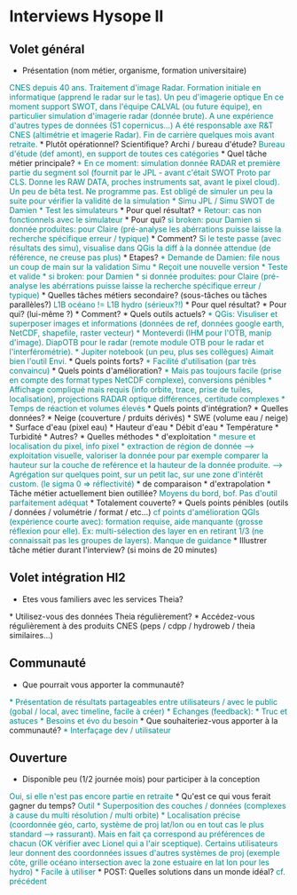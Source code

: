 # Interviews Hysope II

## Volet général

* Présentation (nom métier, organisme, formation universitaire)
<span class="user-answer">
CNES depuis 40 ans. Traitement d'image Radar. Formation initiale en informatique (apprend le radar sur le tas). Un peu d'imagerie optique
En ce moment support SWOT, dans l'équipe CALVAL (ou future équipe), en particulier simulation d'imagerie radar (donnée brute). A une expérience d'autres types de données (S1 copernicus...)
A été responsable axe R&T CNES (altimétrie et imagerie Radar).
Fin de carrière quelques mois avant retraite.
</span>
  * Plutôt opérationnel? Scientifique? Archi / bureau d'étude?
<span class="user-answer">
Bureau d'étude (def amont), en support de toutes ces catégories
</span>
* Quel tâche métier principale? 
<span class="user-answer">
* En ce moment: simulation donnée RADAR et première partie du segment sol (fournit par le JPL - avant c'était SWOT Proto par CLS. Donne les RAW DATA, proches instruments sat, avant le pixel cloud). Un peu de bêta test. Ne programme pas. Est obligé de simuler un peu la suite pour vérifier la validité de la simulation
* Simu JPL / Simu SWOT de Damien
* Test les simulateurs
</span>
  * Pour quel résultat?
<span class="user-answer">
* Retour: cas non fonctionnels avec le simulateur
</span>
  * Pour qui?
<span class="user-answer">
si broken: pour Damien
si donnée produites: pour Claire (pré-analyse les abérrations puisse laisse la recherche spécifique erreur / typique)
</span>
  * Comment?
<span class="user-answer">
Si le teste passe (avec résultats des simu), visualise dans QGis la diff à la donnée attendue (de référence, ne creuse pas plus)
</span>
  * Etapes?
<span class="user-answer">
* Demande de Damien: file nous un coup de main sur la validation Simu
* Reçoit une nouvelle version
* Teste et valide
  * si broken: pour Damien
  * si donnée produites: pour Claire (pré-analyse les abérrations puisse laisse la recherche spécifique erreur / typique)
</span>
* Quelles tâches métiers secondaire? (sous-tâches ou tâches parallèles?)
<span class="user-answer">
L1B océano != L1B hydro (sérieux?!)
</span>
  * Pour quel résultat?
<span class="user-answer">

</span>
  * Pour qui? (lui-même ?)
<span class="user-answer">

</span>
  * Comment?
<span class="user-answer">

</span>
* Quels outils actuels?
<span class="user-answer">
* QGis: Visuliser et superposer images et informations (données de ref, données google earth, NetCDF, shapefile, raster vecteur)
* Monteverdi (IHM pour l'OTB, manip d'image). DiapOTB pour le radar (remote module OTB pour le radar et l'interférométrie).
* Jupiter notebook (un peu, plus ses collègues)
Aimait bien l'outil Envi. 
</span>
  * Quels points forts?
<span class="user-answer">
* Facilité d'utilisation (par très convaincu)
</span>
  * Quels points d'amélioration?
<span class="user-answer">
* Mais pas toujours facile (prise en compte des format types NetCDF complexe), conversions pénibles
* Affichage compliqué mais requis (info orbite, trace, prise de tuiles, localisation), projections RADAR optique différences, certitude complexes
* Temps de réaction et volumes élevés
</span>
  * Quels points d'intégration?
<span class="user-answer">

</span>
* Quelles données? 
<span class="user-answer">

</span>
  * Neige (couverture / prduits dérivés)
<span class="user-answer">

</span>
  * SWE (volume eau / neige)
<span class="user-answer">

</span>
  * Surface d'eau (pixel eau)
<span class="user-answer">

</span>
  * Hauteur d'eau
<span class="user-answer">

</span>
  * Débit d'eau
<span class="user-answer">

</span>
  * Température
<span class="user-answer">

</span>
  * Turbidité
<span class="user-answer">

</span>
  * Autres?
<span class="user-answer">

</span>
* Quelles méthodes
  * d'exploitation
<span class="user-answer">
* mesure et localisation du pixel, info pixel
* extraction de région de donnée
--> exploitation visuelle, valoriser la donnée pour par exemple comparer la hauteur sur la couche de reférence et la hauteur de la donnée produite.
--> Agrégation sur quelques point, sur un petit lac, sur une zone d'intérêt custom. (le sigma 0 => réflectivité)
</span>
  * de comparaison
<span class="user-answer">

</span>
  * d'extrapolation
<span class="user-answer">

</span>
* Tâche métier actuellement bien outillée?
<span class="user-answer">
Moyens du bord, bof. Pas d'outil parfaitement adéquat
</span>
  * Totalement couverte?
<span class="user-answer">

</span>
* Quels points pénibles (outils / données / volumétrie / format / etc...)
<span class="user-answer">
cf points d'amélioration
QGIs (expérience courte avec): formation requise, aide manquante (grosse réflexion pour elle). Ex: multi-sélection des layer en en retirant 1/3 (ne connaissait pas les groupes de layers). Manque de guidance
</span>
* Illustrer tâche métier durant l'interview? (si moins de 20 minutes)
<span class="user-answer">

</span>

## Volet intégration HI2

* Etes vous familiers avec les services Theia?
<span class="user-answer">

</span>
* Utilisez-vous des données Theia régulièrement?
<span class="user-answer">

</span>
* Accédez-vous régulièrement à des produits CNES (peps / cdpp / hydroweb / theia similaires...)
<span class="user-answer">

</span>

## Communauté

* Que pourrait vous apporter la communauté?
<span class="user-answer">
* Présentation de résultats partageables entre utilisateurs / avec le public (gobal / local, avec timeline, facile à créer)
* Echanges (feedback):
  * Truc et astuces
  * Besoins et évo du besoin
</span>
* Que souhaiteriez-vous apporter à la communauté?
<span class="user-answer">
* Interfaçage dev / utilisateur
</span>

## Ouverture

* Disponible peu (1/2 journée mois) pour participer à la conception
<span class="user-answer">
Oui, si elle n'est pas encore partie en retraite
</span>
* Qu'est ce qui vous ferait gagner du temps?
<span class="user-answer">
Outil
* Superposition des couches / données (complexes à cause du multi résolution / multi orbite)
* Localisation précise (coordonnée géo, carto, système de proj lat/lon ou en tout cas le plus standard --> rassurant). Mais en fait ça correspond au préférences de chacun (OK vérifier avec Lionel qui a l'air sceptique). Certains utilisateurs leur donnent des coordonnées issues d'autres systèmes de proj (exemple côte, grille océano intersection avec la zone estuaire en lat lon pour les hydro)
* Facile à utiliser
</span>
* POST: Quelles solutions dans un monde idéal?
<span class="user-answer">
cf. précédent
</span>

<style>
.user-answer {
  color: darkcyan;  
}
</style>
